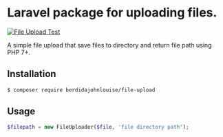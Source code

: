 # Laravel package for uploading files.

[![File Upload Test](https://github.com/berdidajohnlouise/file-upload/actions/workflows/test.yml/badge.svg)](https://github.com/berdidajohnlouise/file-upload/actions/workflows/test.yml)

A simple file upload that save files to directory and return file path using PHP 7+.

## Installation

```bash
$ composer require berdidajohnlouise/file-upload
```

## Usage

```php
$filepath = new FileUploader($file, 'file directory path');
```